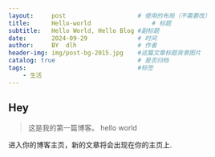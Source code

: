 ```yaml
---
layout:     post   				    # 使用的布局（不需要改）
title:      Hello-world 				# 标题 
subtitle:   Hello World, Hello Blog #副标题
date:       2024-09-29 				# 时间
author:     BY 	dlh					# 作者
header-img: img/post-bg-2015.jpg 	#这篇文章标题背景图片
catalog: true 						# 是否归档
tags:								#标签
    - 生活
---
```


## Hey
>这是我的第一篇博客。
>hello world

进入你的博客主页，新的文章将会出现在你的主页上.
